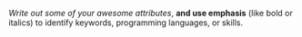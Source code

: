 *Write out some of your awesome attributes*, **and use emphasis** (like bold or italics) to identify keywords, programming languages, or skills. 

